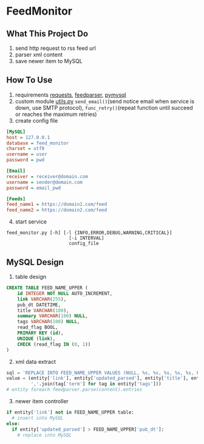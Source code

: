 # FeedMonitor
## What This Project Do
1. send http request to rss feed url
2. parser xml content
3. save newer item to MySQL

## How To Use
1. requirements
  [requests](http://docs.python-requests.org/en/master/), [feedparser](https://pythonhosted.org/feedparser/), [pymysql](https://github.com/PyMySQL/PyMySQL)
2. custom module
  [utils.py](https://github.com/tzw0745/FeedMonitor/blob/master/utils.py) `send_email()`(send notice email when service is down, use SMTP protocol), `func_retry()`(repeat function until succeed or reaches the maximum retries)
3. create config file
  ```ini
  [MySQL]
  host = 127.0.0.1
  database = feed_monitor
  charset = utf8
  username = user
  password = pwd

  [Email]
  receiver = receiver@domain.com
  username = sender@domain.com
  password = email_pwd

  [Feeds]
  feed_name1 = https://domain1.com/feed
  feed_name2 = https://domain2.com/feed
  ```
4. start service
  ```
  feed_monitor.py [-h] [-l {INFO,ERROR,DEBUG,WARNING,CRITICAL}]
                         [-i INTERVAL]
                         config_file
  ```

## MySQL Design
1. table design
  ```sql
  CREATE TABLE FEED_NAME_UPPER (
	  id INTEGER NOT NULL AUTO_INCREMENT, 
	  link VARCHAR(255), 
	  pub_dt DATETIME, 
	  title VARCHAR(100), 
	  summary VARCHAR(100) NULL, 
	  tags VARCHAR(100) NULL, 
	  read_flag BOOL, 
	  PRIMARY KEY (id), 
	  UNIQUE (link), 
	  CHECK (read_flag IN (0, 1))
  )
  ```
2. xml data extract
  ```python
  sql = 'REPLACE INTO FEED_NAME_UPPER VALUES (NULL, %s, %s, %s, %s, %s, FALSE)'
  value = (entity['link'], entity['updated_parsed'], entity['title'], entity['summary'],
           ','.join(tag['term'] for tag in entity['tags']))
  # entity foreach feedparser.parse(content).entries
  ```

3. newer item controller
  ```python
  if entity['link'] not in FEED_NAME_UPPER table:
    # insert into MySQL
  else:
    if entity['updated_parsed'] > FEED_NAME_UPPER['pub_dt']:
      # replace into MySQL

  ```